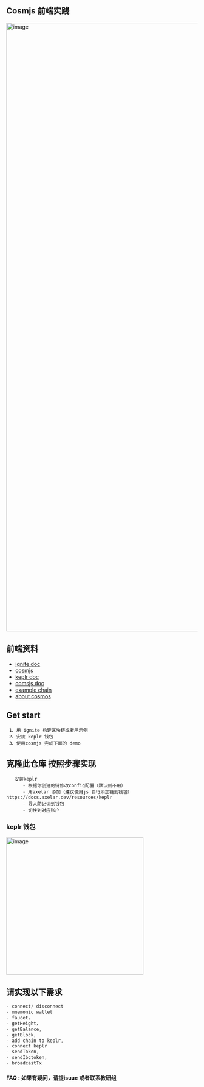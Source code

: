 ## Cosmjs 前端实践

<img width="1598" alt="image" src="https://user-images.githubusercontent.com/14268015/202108553-32bc10d3-e030-49a6-9fe3-50625be2f1a3.png">

## 前端资料

- [ignite doc](https://docs.ignite.com)
- [cosmjs](https://github.com/cosmos/cosmjs)
- [keplr doc](https://docs.keplr.app/)
- [comsjs doc](https://cosmos.github.io/cosmjs/latest/stargate/index.html)
- [example chain](https://github.com/spidexapp/planet)
- [about cosmos](https://daniel520.gitee.io/daniel-blog/zh/Block%20Chain/Cosmos/10.Cosmos%E7%99%BD%E7%9A%AE%E4%B9%A6.html#%E8%B7%A8%E9%93%BE%E9%80%9A%E4%BF%A1-ibc)

## Get start

```
 1、用 ignite 构建区块链或者用示例
 2、安装 keplr 钱包 
 3、使用cosmjs 完成下面的 demo
```

## 克隆此仓库 按照步骤实现

```
   安装keplr
      - 根据你创建的链修改config配置（默认则不用）
      - 用axelar 添加（建议使用js 自行添加链到钱包） https://docs.axelar.dev/resources/keplr
      - 导入助记词到钱包
      - 切换到对应账户
```
### keplr 钱包
<img width="361" alt="image" src="https://user-images.githubusercontent.com/14268015/201254328-008dbedd-524b-41a6-9e3e-52bd06999ecd.png">

## 请实现以下需求

```ts
- connect/ disconnect
- mnemonic wallet
- faucet，
- getHeight，
- getBalance,
- getBlock,
- add chain to keplr,
- connect keplr
- sendToken,
- sendIbctoken,
- broadcastTx
```

#### FAQ : 如果有疑问，请提isuue 或者联系教研组